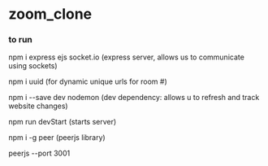 # zoom_clone
### to run
npm i express ejs socket.io (express server, allows us to communicate using sockets)

npm i uuid (for dynamic unique urls for room #)

npm i --save dev nodemon (dev dependency: allows u to refresh and track website changes)

npm run devStart (starts server)

npm i -g peer (peerjs library)

peerjs --port 3001
